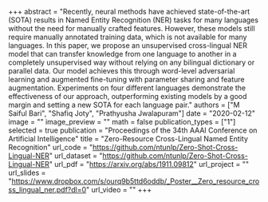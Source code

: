 +++
abstract = "Recently, neural methods have achieved state-of-the-art (SOTA) results in Named Entity Recognition (NER) tasks for many languages without the need for manually crafted features. However, these models still require manually annotated training data, which is not available for many languages. In this paper, we propose an unsupervised cross-lingual NER model that can transfer knowledge from one language to another in a completely unsupervised way without relying on any bilingual dictionary or parallel data. Our model achieves this through word-level adversarial learning and augmented fine-tuning with parameter sharing and feature augmentation. Experiments on four different languages demonstrate the effectiveness of our approach, outperforming existing models by a good margin and setting a new SOTA for each language pair."
authors = ["M Saiful Bari", "Shafiq Joty", "Prathyusha Jwalapuram"]
date = "2020-02-12"
image = ""
image_preview = ""
math = false
publication_types = ["1"]
selected = true
publication = "Proceedings of the 34th AAAI Conference on Artificial Intelligence"
title = "Zero-Resource Cross-Lingual Named Entity Recognition"
url_code = "https://github.com/ntunlp/Zero-Shot-Cross-Lingual-NER"
url_dataset = "https://github.com/ntunlp/Zero-Shot-Cross-Lingual-NER"
url_pdf = "https://arxiv.org/abs/1911.09812"
url_project = ""
url_slides = "https://www.dropbox.com/s/ourq9b5ttd6oddb/_Poster__Zero_resource_cross_lingual_ner.pdf?dl=0"
url_video = ""
+++